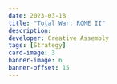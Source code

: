 ```yaml
---
date: 2023-03-18
title: "Total War: ROME II"
description:
developer: Creative Assembly
tags: [Strategy]
card-image: 3
banner-image: 6
banner-offset: 15
---
```

